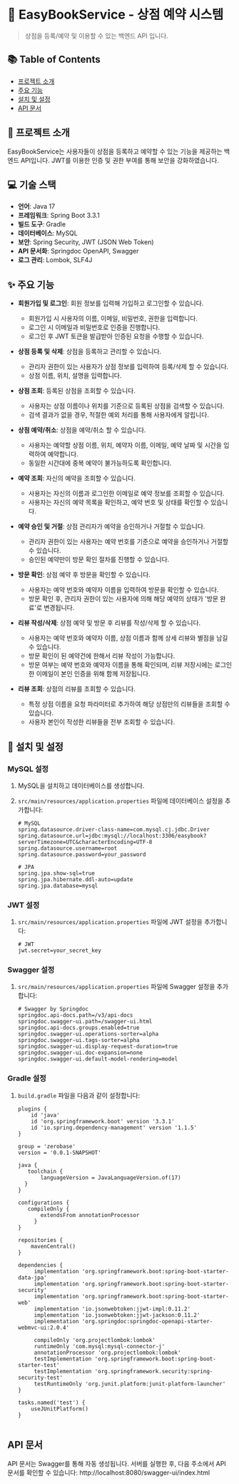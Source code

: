 # 🏪 EasyBookService - 상점 예약 시스템

> 상점을 등록/예약 및 이용할 수 있는 백엔드 API 입니다.

## 📚 Table of Contents
- [프로젝트 소개](#-프로젝트-소개)
- [주요 기능](#-주요-기능)
- [설치 및 설정](#-설치-및-설정)
- [API 문서](#-api-문서)


## 📝 프로젝트 소개
EasyBookService는 사용자들이 상점을 등록하고 예약할 수 있는 기능을 제공하는 백엔드 API입니다. JWT를 이용한 인증 및 권한 부여를 통해 보안을 강화하였습니다.


## 💻 기술 스택
- **언어**: Java 17
- **프레임워크**: Spring Boot 3.3.1
- **빌드 도구**: Gradle
- **데이터베이스**: MySQL
- **보안**: Spring Security, JWT (JSON Web Token)
- **API 문서화**: Springdoc OpenAPI, Swagger
- **로그 관리**: Lombok, SLF4J

## ✨ 주요 기능
- **회원가입 및 로그인**: 회원 정보를 입력해 가입하고 로그인할 수 있습니다.
  - 회원가입 시 사용자의 이름, 이메일, 비밀번호, 권한을 입력합니다.
  - 로그인 시 이메일과 비밀번호로 인증을 진행합니다.
  - 로그인 후 JWT 토큰을 발급받아 인증된 요청을 수행할 수 있습니다.

- **상점 등록 및 삭제**: 상점을 등록하고 관리할 수 있습니다.
  - 관리자 권한이 있는 사용자가 상점 정보를 입력하여 등록/삭제 할 수 있습니다.
  - 상점 이름, 위치, 설명을 입력합니다.

- **상점 조회**: 등록된 상점을 조회할 수 있습니다.
  - 사용자는 상점 이름이나 위치를 기준으로 등록된 상점을 검색할 수 있습니다.
  - 검색 결과가 없을 경우, 적절한 예외 처리를 통해 사용자에게 알립니다.

- **상점 예약/취소**: 상점을 예약/취소 할 수 있습니다.
  - 사용자는 예약할 상점 이름, 위치, 예약자 이름, 이메일, 예약 날짜 및 시간을 입력하여 예약합니다.
  - 동일한 시간대에 중복 예약이 불가능하도록 확인합니다.

- **예약 조회**: 자신의 예약을 조회할 수 있습니다.
  - 사용자는 자신의 이름과 로그인한 이메일로 예약 정보를 조회할 수 있습니다.
  - 사용자는 자신의 예약 목록을 확인하고, 예약 번호 및 상태를 확인할 수 있습니다.

- **예약 승인 및 거절**: 상점 관리자가 예약을 승인하거나 거절할 수 있습니다.
  - 관리자 권한이 있는 사용자는 예약 번호를 기준으로 예약을 승인하거나 거절할 수 있습니다.
  - 승인된 예약만이 방문 확인 절차를 진행할 수 있습니다.

- **방문 확인**: 상점 예약 후 방문을 확인할 수 있습니다.
  - 사용자는 예약 번호와 예약자 이름을 입력하여 방문을 확인할 수 있습니다.
  - 방문 확인 후, 관리자 권한이 있는 사용자에 의해 해당 예약의 상태가 '방문 완료'로 변경됩니다.
 
- **리뷰 작성/삭제**: 상점 예약 및 방문 후 리뷰를 작성/삭제 할 수 있습니다.
  - 사용자는 예약 번호와 예약자 이름, 상점 이름과 함께 상세 리뷰와 별점을 남길 수 있습니다.
  - 방문 확인이 된 예약건에 한해서 리뷰 작성이 가능합니다.
  - 방문 여부는 예약 번호와 예약자 이름을 통해 확인되며, 리뷰 저장시에는 로그인한 이메일이 본인 인증을 위해 함께 저장됩니다.

- **리뷰 조회**: 상점의 리뷰를 조회할 수 있습니다.
  - 특정 상점 이름을 요청 파라미터로 추가하여 해당 상점만의 리뷰들을 조회할 수 있습니다.
  - 사용자 본인이 작성한 리뷰들을 전부 조회할 수 있습니다.


## 🔧 설치 및 설정
### MySQL 설정
1. MySQL을 설치하고 데이터베이스를 생성합니다.
2. `src/main/resources/application.properties` 파일에 데이터베이스 설정을 추가합니다:

   ```properties
   # MySQL
   spring.datasource.driver-class-name=com.mysql.cj.jdbc.Driver
   spring.datasource.url=jdbc:mysql://localhost:3306/easybook?serverTimezone=UTC&characterEncoding=UTF-8
   spring.datasource.username=root
   spring.datasource.password=your_password

   # JPA
   spring.jpa.show-sql=true
   spring.jpa.hibernate.ddl-auto=update
   spring.jpa.database=mysql

### JWT 설정
1. `src/main/resources/application.properties` 파일에 JWT 설정을 추가합니다:

    ```properties
    # JWT
    jwt.secret=your_secret_key

### Swagger 설정
1. `src/main/resources/application.properties` 파일에 Swagger 설정을 추가합니다:

    ```properties
    # Swagger by Springdoc
    springdoc.api-docs.path=/v3/api-docs
    springdoc.swagger-ui.path=/swagger-ui.html
    springdoc.api-docs.groups.enabled=true
    springdoc.swagger-ui.operations-sorter=alpha
    springdoc.swagger-ui.tags-sorter=alpha
    springdoc.swagger-ui.display-request-duration=true
    springdoc.swagger-ui.doc-expansion=none
    springdoc.swagger-ui.default-model-rendering=model

### Gradle 설정
1. `build.gradle` 파일을 다음과 같이 설정합니다:

   ```properties
   plugins {
       id 'java'
       id 'org.springframework.boot' version '3.3.1'
       id 'io.spring.dependency-management' version '1.1.5'
   }

   group = 'zerobase'
   version = '0.0.1-SNAPSHOT'

   java {
      toolchain {
          languageVersion = JavaLanguageVersion.of(17)
     }
   }

   configurations {
      compileOnly {
          extendsFrom annotationProcessor
        }
   }

   repositories {
       mavenCentral()
   }

   dependencies {
        implementation 'org.springframework.boot:spring-boot-starter-data-jpa'
        implementation 'org.springframework.boot:spring-boot-starter-security'
        implementation 'org.springframework.boot:spring-boot-starter-web'
        implementation 'io.jsonwebtoken:jjwt-impl:0.11.2'
        implementation 'io.jsonwebtoken:jjwt-jackson:0.11.2'
        implementation 'org.springdoc:springdoc-openapi-starter-webmvc-ui:2.0.4'
  
        compileOnly 'org.projectlombok:lombok'
        runtimeOnly 'com.mysql:mysql-connector-j'
        annotationProcessor 'org.projectlombok:lombok'
        testImplementation 'org.springframework.boot:spring-boot-starter-test'
        testImplementation 'org.springframework.security:spring-security-test'
        testRuntimeOnly 'org.junit.platform:junit-platform-launcher'
   }

   tasks.named('test') {
       useJUnitPlatform()
   }


## API 문서
API 문서는 Swagger를 통해 자동 생성됩니다. 서버를 실행한 후, 다음 주소에서 API 문서를 확인할 수 있습니다:
http://localhost:8080/swagger-ui/index.html
